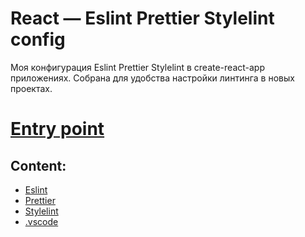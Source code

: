 [eslint]: https://github.com/daniilboyarinkov/reactjs-eslint-prettier-config/bdw-react-eslint-prettier-configuration.md#Eslint
[prettier]: https://github.com/daniilboyarinkov/reactjs-eslint-prettier-config/bdw-react-eslint-prettier-configuration.md#Prettier
[stylelint]: ./bdw-react-stylelint-purecss-configuration.md
[vscode]: ./bdw-react-vscode-eslint-configuration.md

# React — Eslint Prettier Stylelint config

Моя конфигурация Eslint Prettier Stylelint в create-react-app приложениях. 
Собрана для удобства настройки линтинга в новых проектах.

# **[Entry point](./bdw-react-eslint-prettier-configuration.md)**

## Content:
+ [Eslint][eslint]
+ [Prettier][prettier]
+ [Stylelint][stylelint]
+ [.vscode][vscode]
